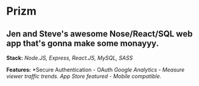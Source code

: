 # Prizm

## Jen and Steve's awesome Nose/React/SQL web app that's gonna make some monayyy.

**Stack:**
*Node.JS, Express, React.JS, MySQL, SASS*

**Features:**
*Secure Authentication - OAuth
*Google Analytics - Measure viewer traffic trends.*
*App Store featured - Mobile compatible.*
